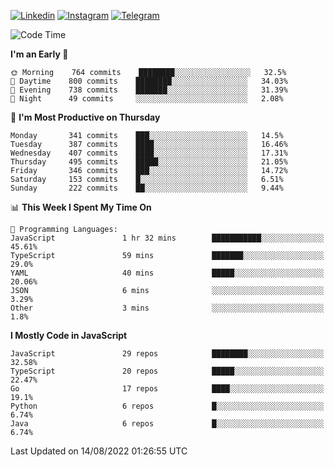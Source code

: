 [![Linkedin](https://img.shields.io/badge/-Archie-blue?style=flat-square&labelColor=gray&logo=Linkedin&logoColor=white&link=https://www.linkedin.com/in/archisdi)](https://www.linkedin.com/in/archisdi)
[![Instagram](https://img.shields.io/badge/-@archisdi-orange?style=flat-square&labelColor=gray&logo=Instagram&logoColor=white&link=https://www.instagram.com/archisdi)](https://www.instagram.com/archisdi)
[![Telegram](https://img.shields.io/badge/-aai-informational?style=flat-square&labelColor=gray&logo=telegram&logoColor=white&link=https://t.me/archisdi)](https://t.me/archisdi)

<!--START_SECTION:waka-->
![Code Time](http://img.shields.io/badge/Code%20Time-0%20secs-blue)

**I'm an Early 🐤** 

```text
🌞 Morning    764 commits    ████████░░░░░░░░░░░░░░░░░   32.5% 
🌆 Daytime    800 commits    ████████░░░░░░░░░░░░░░░░░   34.03% 
🌃 Evening    738 commits    ███████░░░░░░░░░░░░░░░░░░   31.39% 
🌙 Night      49 commits     ░░░░░░░░░░░░░░░░░░░░░░░░░   2.08%

```
📅 **I'm Most Productive on Thursday** 

```text
Monday       341 commits    ███░░░░░░░░░░░░░░░░░░░░░░   14.5% 
Tuesday      387 commits    ████░░░░░░░░░░░░░░░░░░░░░   16.46% 
Wednesday    407 commits    ████░░░░░░░░░░░░░░░░░░░░░   17.31% 
Thursday     495 commits    █████░░░░░░░░░░░░░░░░░░░░   21.05% 
Friday       346 commits    ███░░░░░░░░░░░░░░░░░░░░░░   14.72% 
Saturday     153 commits    █░░░░░░░░░░░░░░░░░░░░░░░░   6.51% 
Sunday       222 commits    ██░░░░░░░░░░░░░░░░░░░░░░░   9.44%

```


📊 **This Week I Spent My Time On** 

```text
💬 Programming Languages: 
JavaScript               1 hr 32 mins        ███████████░░░░░░░░░░░░░░   45.61% 
TypeScript               59 mins             ███████░░░░░░░░░░░░░░░░░░   29.0% 
YAML                     40 mins             █████░░░░░░░░░░░░░░░░░░░░   20.06% 
JSON                     6 mins              ░░░░░░░░░░░░░░░░░░░░░░░░░   3.29% 
Other                    3 mins              ░░░░░░░░░░░░░░░░░░░░░░░░░   1.8%

```

**I Mostly Code in JavaScript** 

```text
JavaScript               29 repos            ████████░░░░░░░░░░░░░░░░░   32.58% 
TypeScript               20 repos            █████░░░░░░░░░░░░░░░░░░░░   22.47% 
Go                       17 repos            ████░░░░░░░░░░░░░░░░░░░░░   19.1% 
Python                   6 repos             █░░░░░░░░░░░░░░░░░░░░░░░░   6.74% 
Java                     6 repos             █░░░░░░░░░░░░░░░░░░░░░░░░   6.74%

```



 Last Updated on 14/08/2022 01:26:55 UTC
<!--END_SECTION:waka-->